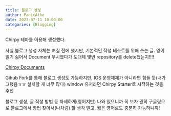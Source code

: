 ```yaml
---
title: 블로그 생성
author: PanicAthe
date: 2023-07-11 10:00:00
categories: [Blogging]
---
```



Chirpy 테마를 이용해 생성했다.

사실 블로그 생성 자체는 며칠 전에 했지만, 기본적인 작성 테스트를 위해 쓰는 글.
영어 읽기 싫어서 Document 무시했다가 도대체 몇번 repository를 delete했는지!!!!

[Chirpy Documents](https://github.com/cotes2020/jekyll-theme-chirpy/wiki)

Gihub Fork를 통해 블로그 생성도 가능하지만, IOS 운영체제가 아니라면 힘들 듯(내가 그랬음ㅠㅠ 설치할 게 너무 많다)
window 유저라면 Chirpy Starter로 시작하는 것을 추천

블로그 생성, 글 작성 방법 등 자세하게(영어지만) 나와 있으니까 꼭 보자
괜히 구글링으로 블로그에서 방법 찾아서(나처럼) 할 생각 말고, 짧은 영어로도 충분히 가능하니까!